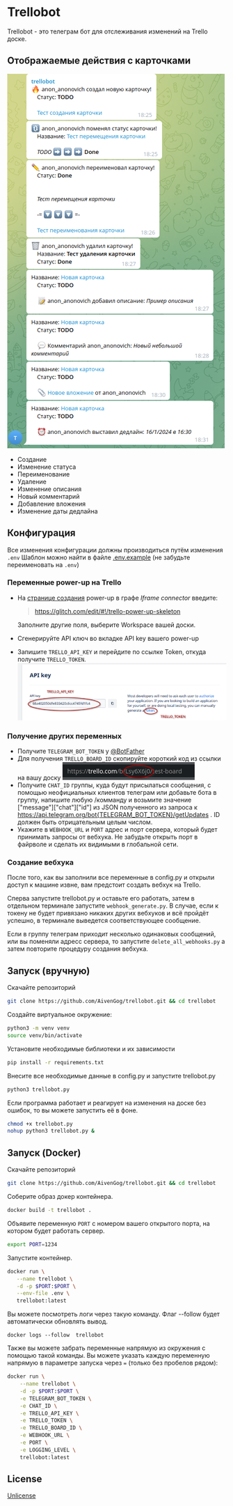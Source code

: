 # Trellobot

Trellobot - это телеграм бот для отслеживания изменений на Trello доске.

## Отображаемые действия с карточками
![functions_ru](images/functions_ru.png)
- Создание
- Изменение статуса
- Переименование
- Удаление
- Изменение описания
- Новый комментарий
- Добавление вложения
- Изменение даты дедлайна

## Конфигурация
Все изменения конфигурации должны производиться путём изменения ``.env``
Шаблон можно найти в файле [.env.example](https://github.com/AivenGog/trellobot/blob/master/.env.example ".env.example") (не забудьте переименовать на ``.env``)
### Переменные power-up на Trello
- На [странице создания](https://trello.com/power-ups/admin/new) power-up в графе *Iframe connector* введите:
    > https://glitch.com/edit/#!/trello-power-up-skeleton

    Заполните другие поля, выберите Workspace вашей доски.

- Сгенерируйте API ключ во вкладке API key вашего power-up

- Запишите ``TRELLO_API_KEY`` и перейдите по ссылке Token, откуда получите ``TRELLO_TOKEN``.
    ![изображение](images/api_and_token.png)

### Получение других переменных

- Получите ``TELEGRAM_BOT_TOKEN`` у [@BotFather](t.me/BotFather)
- Для получения ``TRELLO_BOARD_ID`` скопируйте короткий код из ссылки на вашу доску
    ![изображение](images/board_id.png)
- Получите ``СHAT_ID`` группы, куда будут присылаться сообщения, с помощью неофициальных клиентов телеграм или добавьте бота в группу, напишите любую /комманду и возьмите значение ["message"]["chat"]["id"] из JSON полученного из запроса к https://api.telegram.org/bot{TELEGRAM_BOT_TOKEN}/getUpdates . ID должен быть отрицательным целым числом.
- Укажите в ``WEBHOOK_URL`` и ``PORT`` адрес и порт сервера, который будет принимать запросы от вебхука. Не забудьте открыть порт в файрволе и сделать их видимыми в глобальной сети.



### Создание вебхука
После того, как вы заполнили все переменные в config.py и открыли доступ к машине извне, вам предстоит создать вебхук на Trello.

Сперва запустите trellobot.py и оставьте его работать, затем в отдельном терминале запустите ``webhook_generate.py``. В случае, если к токену не будет привязано никаких других вебхуков и всё пройдёт успешно, в терминале выведется соответствующее сообщение. 

Если в группу телеграм приходит несколько одинаковых сообщений, или вы поменяли адресс сервера, то запустите ``delete_all_webhooks.py`` а затем повторите процедуру создания вебхука.

## Запуск (вручную)
Скачайте репозиторий
```bash
git clone https://github.com/AivenGog/trellobot.git && cd trellobot
```

Создайте виртуальное окружение:
```bash
python3 -m venv venv
source venv/bin/activate 
```

Установите необходимые библиотеки и их зависимости

```bash
pip install -r requirements.txt
```

Внесите все необходимые данные в config.py и запустите trellobot.py

```bash
python3 trellobot.py
```
Если программа работает и реагирует на изменения на доске без ошибок, то вы можете запустить её в фоне.

```bash
chmod +x trellobot.py
nohup python3 trellobot.py &
```
## Запуск (Docker)

Скачайте репозиторий
```bash
git clone https://github.com/AivenGog/trellobot.git && cd trellobot
```

Соберите образ докер контейнера.

```bash
docker build -t trellobot . 
```

Объявите переменную ``PORT`` с номером вашего открытого порта, на котором будет работать сервер.

```bash
export PORT=1234
```
Запустите контейнер.

```bash
docker run \
   --name trellobot \
   -d -p $PORT:$PORT \
   --env-file .env \
   trellobot:latest
```
Вы можете посмотреть логи через такую команду. Флаг --follow будет автоматически обновлять вывод.
```
docker logs --follow  trellobot
```

Также вы можете забрать переменные напрямую из окружения с помощью такой команды. Вы можете указать каждую переменную напрямую в параметре запуска через ``=`` (только без пробелов рядом):
```bash
docker run \
    --name trellobot \
    -d -p $PORT:$PORT \
    -e TELEGRAM_BOT_TOKEN \
    -e CHAT_ID \
    -e TRELLO_API_KEY \
    -e TRELLO_TOKEN \
    -e TRELLO_BOARD_ID \
    -e WEBHOOK_URL \
    -e PORT \
    -e LOGGING_LEVEL \
    trellobot:latest
```

## License

[Unlicense](https://choosealicense.com/licenses/unlicense/#/)

